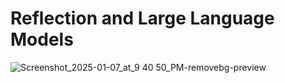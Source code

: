 # Reflection and Large Language Models

![Screenshot_2025-01-07_at_9 40 50_PM-removebg-preview](https://github.com/user-attachments/assets/db09807e-398a-43b7-a9ae-35f684c06893)


